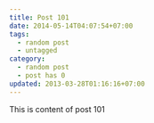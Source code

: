 ```yaml
---
title: Post 101
date: 2014-05-14T04:07:54+07:00
tags:
  - random post
  - untagged
category:
  - random post
  - post has 0
updated: 2013-03-28T01:16:16+07:00
---
```

This is content of post 101